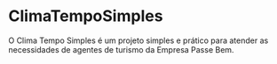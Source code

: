 # ClimaTempoSimples
O Clima Tempo Simples é um projeto simples e prático para atender as necessidades de agentes de turismo da Empresa Passe Bem.
